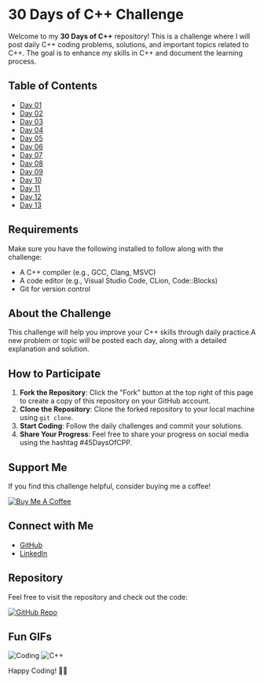 # 30 Days of C++ Challenge

Welcome to my **30 Days of C++** repository! This is a challenge where I will post daily C++ coding problems, solutions, and important topics related to C++. The goal is to enhance my skills in C++ and document the learning process.

## Table of Contents

- [Day 01](https://github.com/Bhanu-partap-13/45-Days-Of-C-/tree/main/Day01)
- [Day 02](https://github.com/Bhanu-partap-13/45-Days-Of-C-/tree/main/Day02)
- [Day 03](https://github.com/Bhanu-partap-13/45-Days-Of-C-/tree/main/Day03)
- [Day 04](https://github.com/Bhanu-partap-13/45-Days-Of-C-/tree/main/Day04)
- [Day 05](https://github.com/Bhanu-partap-13/45-Days-Of-C-/tree/main/Day05)
- [Day 06](https://github.com/Bhanu-partap-13/45-Days-Of-C-/tree/main/Day06)
- [Day 07](https://github.com/Bhanu-partap-13/45-Days-Of-C-/tree/main/Day07)
- [Day 08](https://github.com/Bhanu-partap-13/45-Days-Of-C-/tree/main/Day08)
- [Day 09](https://github.com/Bhanu-partap-13/45-Days-Of-C-/tree/main/Day09)
- [Day 10](https://github.com/Bhanu-partap-13/45-Days-Of-C-/tree/main/Day10)
- [Day 11](https://github.com/Bhanu-partap-13/45-Days-Of-C-/tree/main/Day11)
- [Day 12](https://github.com/Bhanu-partap-13/45-Days-Of-C-/tree/main/Day12)
- [Day 13](https://github.com/Bhanu-partap-13/45-Days-Of-C-/tree/main/Day13)


## Requirements
Make sure you have the following installed to follow along with the challenge:

- A C++ compiler (e.g., GCC, Clang, MSVC)
- A code editor (e.g., Visual Studio Code, CLion, Code::Blocks)
- Git for version control

## About the Challenge
This challenge will help you improve your C++ skills through daily practice.A new problem or topic will be posted each day, along with a detailed explanation and solution.

## How to Participate

1. **Fork the Repository**: Click the "Fork" button at the top right of this page to create a copy of this repository on your GitHub account.
2. **Clone the Repository**: Clone the forked repository to your local machine using `git clone`.
3. **Start Coding**: Follow the daily challenges and commit your solutions.
4. **Share Your Progress**: Feel free to share your progress on social media using the hashtag #45DaysOfCPP.

## Support Me

If you find this challenge helpful, consider buying me a coffee!

[![Buy Me A Coffee](https://img.shields.io/badge/-Buy%20Me%20A%20Coffee-orange?style=flat-square&logo=buy-me-a-coffee)](https://www.buymeacoffee.com/bhanupartap13)

## Connect with Me

- [GitHub](https://github.com/Bhanu-partap-13)
- [LinkedIn](https://www.linkedin.com/in/bhanu-partap-a49084274/)

## Repository

Feel free to visit the repository and check out the code:

[![GitHub Repo](https://img.shields.io/badge/-Visit%20Repo-black?style=flat-square&logo=github)](https://github.com/Bhanu-partap-13/45-Days-Of-C-)

## Fun GIFs

![Coding](https://media.giphy.com/media/3o7aD2saalBwwftBIY/giphy.gif)
![C++](https://media.giphy.com/media/26tn33aiTi1jkl6H6/giphy.gif)

Happy Coding! 🚀✨
